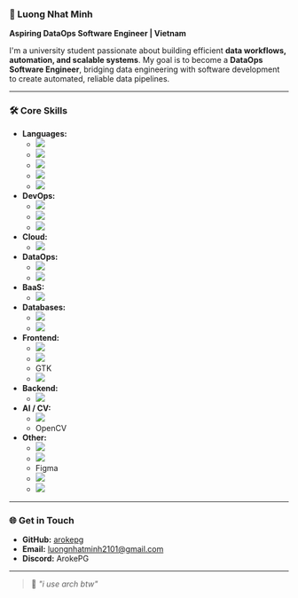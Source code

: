 ### 👋 Luong Nhat Minh

**Aspiring DataOps Software Engineer | Vietnam**

I'm a university student passionate about building efficient **data workflows, automation, and scalable systems**. My goal is to become a **DataOps Software Engineer**, bridging data engineering with software development to create automated, reliable data pipelines.

---

### 🛠️ Core Skills

- **Languages:**
  - <img src="https://img.shields.io/badge/Python-3776AB?style=for-the-badge&logo=python&logoColor=white">
  - <img src="https://img.shields.io/badge/C%2B%2B-00599C?style=for-the-badge&logo=c%2B%2B&logoColor=white">
  - <img src="https://img.shields.io/badge/C-A8B9CC?style=for-the-badge&logo=c&logoColor=white">
  - <img src="https://img.shields.io/badge/JavaScript-F7DF1E?style=for-the-badge&logo=javascript&logoColor=black">
  - <img src="https://img.shields.io/badge/TypeScript-007ACC?style=for-the-badge&logo=typescript&logoColor=white">
- **DevOps:**
  - <img src="https://img.shields.io/badge/Docker-2496ED?style=for-the-badge&logo=docker&logoColor=white">
  - <img src="https://img.shields.io/badge/GitHub_Actions-2088FF?style=for-the-badge&logo=github-actions&logoColor=white">
  - <img src="https://img.shields.io/badge/Bash-1F425F?style=for-the-badge&logo=gnu-bash&logoColor=white">
- **Cloud:**
  - <img src="https://img.shields.io/badge/GoogleCloud-4285F4?style=for-the-badge&logo=google-cloud&logoColor=white">
- **DataOps:**
  - <img src="https://img.shields.io/badge/Apache_Airflow-007CEE?style=for-the-badge&logo=apache-airflow&logoColor=white">
  - <img src="https://img.shields.io/badge/dbt-FFC900?style=for-the-badge&logo=dbt&logoColor=black">
- **BaaS:**
  - <img src="https://img.shields.io/badge/Firebase-FFCA28?style=for-the-badge&logo=firebase&logoColor=black">
- **Databases:**
  - <img src="https://img.shields.io/badge/PostgreSQL-316192?style=for-the-badge&logo=postgresql&logoColor=white">
  - <img src="https://img.shields.io/badge/MongoDB-47A248?style=for-the-badge&logo=mongodb&logoColor=white">
- **Frontend:**
  - <img src="https://img.shields.io/badge/React-61DAFB?style=for-the-badge&logo=react&logoColor=black">
  - <img src="https://img.shields.io/badge/Next.js-000000?style=for-the-badge&logo=nextdotjs&logoColor=white">
  - GTK
  - <img src="https://img.shields.io/badge/tailwindcss-%2338B2AC.svg?style=for-the-badge&logo=tailwind-css&logoColor=white">
- **Backend:**
  - <img src="https://img.shields.io/badge/Node.js-43853D?style=for-the-badge&logo=node.js&logoColor=white">
- **AI / CV:**
  - <img src="https://img.shields.io/badge/TensorFlow-FF6F00?style=for-the-badge&logo=tensorflow&logoColor=white">
  - OpenCV
- **Other:**
  - <img src="https://img.shields.io/badge/Linux-FCC624?style=for-the-badge&logo=linux&logoColor=black">
  - <img src="https://img.shields.io/badge/Git-F05032?style=for-the-badge&logo=git&logoColor=white">
  - Figma
  - <img src="https://img.shields.io/badge/Neovim-%235cddcf.svg?style=for-the-badge&logo=neovim&logoColor=black">
  - <img src="https://img.shields.io/badge/Vim-%2311AB73.svg?style=for-the-badge&logo=vim&logoColor=white">

---

### 🌐 Get in Touch

- **GitHub:** [arokepg](https://github.com/arokepg)
- **Email:** luongnhatminh2101@gmail.com
- **Discord:** ArokePG

---

> 🧠 *"i use arch btw"*
